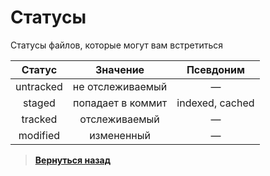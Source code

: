 # Статусы 

Статусы файлов, которые могут вам встретиться

|Статус|Значение|Псевдоним|
|:-:|:-:|:-:|
|untracked|не отслеживаемый|—|
|staged|попадает в коммит|indexed, cached|
|tracked|отслеживаемый|—|
|modified|измененный|—|

> [**Вернуться назад**](https://github.com/ilezzov-code/GitCrib/)